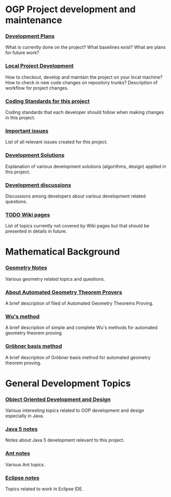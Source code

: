 # OGP Project development and maintenance #
### [Development Plans](development_plans.md) ###
What is currently done on the project? What baselines exist? What are plans for future work?

### [Local Project Development](local_project_development.md) ###
How to checkout, develop and maintain the project on your local machine? How to check in new code changes on repository trunks? Description of workflow for project changes.

### [Coding Standards for this project](coding_standards.md) ###
Coding standards that each developer should follow when making changes in this project.

### [Important issues](important_issues.md) ###
List of all relevant issues created for this project.

### [Development Solutions](development_solutions.md) ###
Explanation of various development solutions (algorithms, design) applied in this project.

### [Development discussions](development_discussions.md) ###
Discussions among developers about various development related questions.

### [TODO Wiki pages](todo_wiki.md) ###
List of topics currently not covered by Wiki pages but that should be presented in details in future.


# Mathematical Background #
### [Geometry Notes](geo_notes.md) ###
Various geometry related topics and questions.

### [About Automated Geometry Theorem Provers](agtp_main.md) ###
A brief description of filed of Automated Geometry Theorems Proving.

### [Wu's method](wu_method.md) ###
A brief description of simple and complete Wu's methods for automated geometry theorem proving.

### [Gröbner basis method](groebner_basis_method.md) ###
A brief description of Gröbner basis method for automated geometry theorem proving.



# General Development Topics #
### [Object Oriented Development and Design](oop_design.md) ###
Various interesting topics related to OOP development and design especially in Java.

### [Java 5 notes](java5_notes.md) ###
Notes about Java 5 development relevant to this project.

### [Ant notes](ant_notes.md) ###
Various Ant topics.

### [Eclipse notes](eclipse_notes.md) ###
Topics related to work in Eclipse IDE.